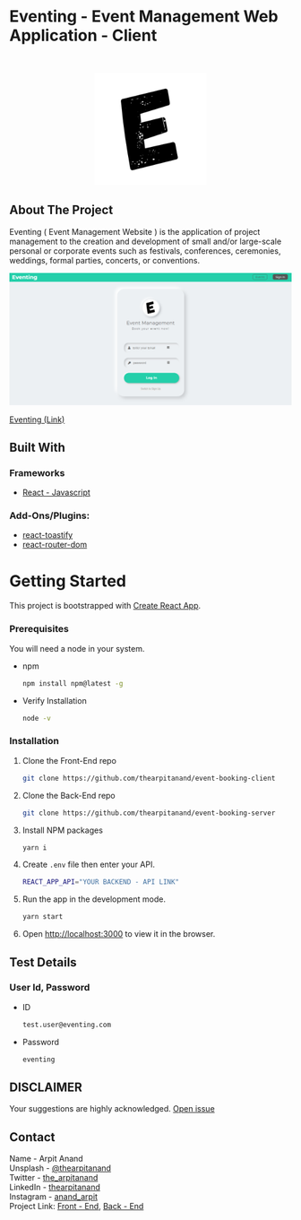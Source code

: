 <h1>Eventing - Event Management Web Application - Client</h1>

<br />

<!-- PROJECT LOGO -->
<p  align="center">
    <a href="#">
        <img src="public/assets/images/E.png" alt="Logo" width="200" height="200">
    </a>
</p>

<!-- ABOUT THE PROJECT -->

## About The Project

Eventing ( Event Management Website ) is the application of project management to the creation and development of small and/or large-scale personal or corporate events such as festivals, conferences, ceremonies, weddings, formal parties, concerts, or conventions.

<!-- Screenshot -->

![Website Screenshot](public/assets/Website_Screenshot/screenshot_website_01.png)

[Eventing (Link)](https://event-management-graphql.netlify.app/)

<!-- Built with section -->

## Built With

### Frameworks

- [React - Javascript](https://reactjs.org/)

### Add-Ons/Plugins:

- [react-toastify](https://www.npmjs.com/package/react-toastify)
- [react-router-dom](https://www.npmjs.com/package/react-router-dom)

<!-- GETTING STARTED -->
# Getting Started

This project is bootstrapped with [Create React App](https://github.com/facebook/create-react-app).

### Prerequisites

You will need a node in your system.

- npm

  ```sh
  npm install npm@latest -g
  ```

- Verify Installation
  ```sh
  node -v
  ```

### Installation

1. Clone the Front-End repo

   ```sh
   git clone https://github.com/thearpitanand/event-booking-client
   ```

2. Clone the Back-End repo

   ```sh
   git clone https://github.com/thearpitanand/event-booking-server
   ```

3. Install NPM packages

   ```sh
   yarn i
   ```

4. Create `.env` file then enter your API.

   ```sh
   REACT_APP_API="YOUR BACKEND - API LINK"
   ```

5. Run the app in the development mode.

   ```sh
   yarn start
   ```

6. Open [http://localhost:3000](http://localhost:3000) to view it in the browser.

<!-- Test Details -->

## Test Details

### User Id, Password

- ID
  ```sh
  test.user@eventing.com
  ```
- Password
  ```sh
  eventing
  ```

<!-- Disclaimer -->

## DISCLAIMER

Your suggestions are highly acknowledged. [Open issue](https://github.com/thearpitanand/event-booking-client/issues)

<!-- CONTACT -->

## Contact

Name - Arpit Anand\
Unsplash - [@thearpitanand](https://unsplash.com/@thearpitanand)\
Twitter - [the_arpitanand](https://twitter.com/the_arpitanand)\
LinkedIn - [thearpitanand](https://www.linkedin.com/in/thearpitanand/)\
Instagram - [anand_arpit](https://www.instagram.com/anand_arpit/)\
Project Link: [Front - End](https://github.com/thearpitanand/event-booking-client), [Back - End](https://github.com/thearpitanand/event-booking-server)